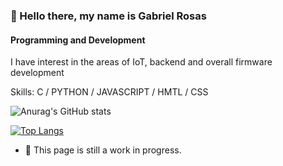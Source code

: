 ### 👋 Hello there, my name is Gabriel Rosas
#### Programming and Development
I have interest in the areas of IoT, backend and overall firmware development

Skills: C / PYTHON / JAVASCRIPT / HMTL / CSS

![Anurag's GitHub stats](https://github-readme-stats.vercel.app/api?username=RosasGabriel&show_icons=true&theme=tokyonight)

[![Top Langs](https://github-readme-stats.vercel.app/api/top-langs/?username=RosasGabriel&theme=tokyonight)](https://github.com/anuraghazra/github-readme-stats)

- 🌱 This page is still a work in progress.
